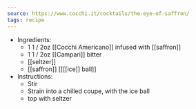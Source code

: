 ```yaml
---
source: https://www.cocchi.it/cocktails/the-eye-of-saffron/
tags: recipe
---
```


- Ingredients:
	- 1 1 / 2oz [[Cocchi Americano]] infused with [[saffron]]
	- 1 1 / 2oz [[Campari]] bitter
	- [[seltzer]]
	- [[saffron]] [[[[ice]] ball]]
- Instructions:
	- Stir
	- Strain into a chilled coupe, with the ice ball
	- top with seltzer